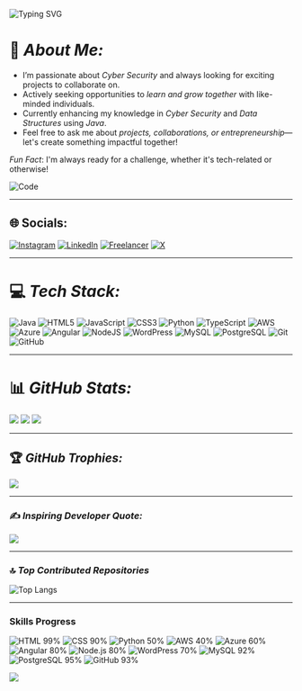 ![Typing SVG](https://readme-typing-svg.demolab.com?font=Fira+Code&duration=3000&pause=1000&color=F7F7F7&background=000000&width=435&lines=Welcome+to+my+GitHub+Profile!;Cyber+Security+%7C+Java+Developer;Let's+Collaborate+on+Projects!;Feel+free+to+reach+out!;Email:+tejasbarguje9@gmail.com)



# 💫 *About Me:*
- I’m passionate about *Cyber Security* and always looking for exciting projects to collaborate on.
- Actively seeking opportunities to *learn and grow together* with like-minded individuals.
- Currently enhancing my knowledge in *Cyber Security* and *Data Structures* using *Java*.
- Feel free to ask me about *projects, collaborations, or entrepreneurship*—let's create something impactful together!

*Fun Fact*: I'm always ready for a challenge, whether it's tech-related or otherwise!

![Code](https://user-images.githubusercontent.com/55389276/140866485-8fb1c876-9a8f-4d6a-98dc-08c4981eaf70.gif)

---


## 🌐 Socials:


[![Instagram](https://img.shields.io/badge/Instagram-%23E4405F.svg?logo=Instagram&logoColor=white)](https://instagram.com/Tejas_Barguje_Patil) 
[![LinkedIn](https://img.shields.io/badge/LinkedIn-%230077B5.svg?logo=linkedin&logoColor=white)](https://www.linkedin.com/in/tejas-cybersecurityanalyst-javadeveloper/)
[![Freelancer](https://img.shields.io/badge/Freelancer-007fed.svg?logo=freelancer&logoColor=white)](https://www.freelancer.com/u/TejasBagujePatil?sb=t)
[![X](https://img.shields.io/badge/X-1DA1F2?logo=twitter&logoColor=white)](https://x.com/tejas_barguje)

---

# 💻 *Tech Stack:*
![Java](https://img.shields.io/badge/java-%23ED8B00.svg?style=for-the-badge&logo=openjdk&logoColor=white) 
![HTML5](https://img.shields.io/badge/html5-%23E34F26.svg?style=for-the-badge&logo=html5&logoColor=white) 
![JavaScript](https://img.shields.io/badge/javascript-%23323330.svg?style=for-the-badge&logo=javascript&logoColor=%23F7DF1E) 
![CSS3](https://img.shields.io/badge/css3-%231572B6.svg?style=for-the-badge&logo=css3&logoColor=white) 
![Python](https://img.shields.io/badge/python-3670A0?style=for-the-badge&logo=python&logoColor=ffdd54) 
![TypeScript](https://img.shields.io/badge/typescript-%23007ACC.svg?style=for-the-badge&logo=typescript&logoColor=white) 
![AWS](https://img.shields.io/badge/AWS-%23FF9900.svg?style=for-the-badge&logo=amazon-aws&logoColor=white) 
![Azure](https://img.shields.io/badge/azure-%230072C6.svg?style=for-the-badge&logo=microsoftazure&logoColor=white) 
![Angular](https://img.shields.io/badge/angular-%23DD0031.svg?style=for-the-badge&logo=angular&logoColor=white) 
![NodeJS](https://img.shields.io/badge/node.js-6DA55F?style=for-the-badge&logo=node.js&logoColor=white) 
![WordPress](https://img.shields.io/badge/WordPress-%23117AC9.svg?style=for-the-badge&logo=WordPress&logoColor=white) 
![MySQL](https://img.shields.io/badge/mysql-4479A1.svg?style=for-the-badge&logo=mysql&logoColor=white) 
![PostgreSQL](https://img.shields.io/badge/postgres-%23316192.svg?style=for-the-badge&logo=postgresql&logoColor=white) 
![Git](https://img.shields.io/badge/git-%23F05033.svg?style=for-the-badge&logo=git&logoColor=white) 
![GitHub](https://img.shields.io/badge/github-%23121011.svg?style=for-the-badge&logo=github&logoColor=white)

---



# 📊 *GitHub Stats:*
![](https://github-readme-stats.vercel.app/api?username=tejasbargujepatil&theme=dark&hide_border=false&include_all_commits=false&count_private=false)
![](https://github-readme-streak-stats.herokuapp.com/?user=tejasbargujepatil&theme=dark&hide_border=false)
![](https://github-readme-stats.vercel.app/api/top-langs/?username=tejasbargujepatil&theme=dark&hide_border=false&include_all_commits=false&count_private=false&layout=compact)

---

## 🏆 *GitHub Trophies:*
![](https://github-profile-trophy.vercel.app/?username=tejasbargujepatil&theme=nightowl&no-frame=false&no-bg=false&margin-w=4)

---

### ✍ *Inspiring Developer Quote:*
![](https://quotes-github-readme.vercel.app/api?type=horizontal&theme=radical)

---




### 🔝 *Top Contributed Repositories*
![Top Langs](https://github-readme-stats.vercel.app/api/top-langs/?username=tejasbargujepatil&layout=compact&theme=dark)


---


### Skills Progress

![HTML 99%](https://img.shields.io/badge/HTML-99%25-brightgreen?style=for-the-badge)
![CSS 90%](https://img.shields.io/badge/CSS-90%25-brightgreen?style=for-the-badge)
![Python 50%](https://img.shields.io/badge/Python-50%25-yellow?style=for-the-badge)
![AWS 40%](https://img.shields.io/badge/AWS-40%25-red?style=for-the-badge)
![Azure 60%](https://img.shields.io/badge/Azure-60%25-orange?style=for-the-badge)
![Angular 80%](https://img.shields.io/badge/Angular-80%25-yellow?style=for-the-badge)
![Node.js 80%](https://img.shields.io/badge/Node.js-80%25-yellow?style=for-the-badge)
![WordPress 70%](https://img.shields.io/badge/WordPress-70%25-yellow?style=for-the-badge)
![MySQL 92%](https://img.shields.io/badge/MySQL-92%25-brightgreen?style=for-the-badge)
![PostgreSQL 95%](https://img.shields.io/badge/PostgreSQL-95%25-brightgreen?style=for-the-badge)
![GitHub 93%](https://img.shields.io/badge/GitHub-93%25-brightgreen?style=for-the-badge)

[![](https://visitcount.itsvg.in/api?id=tejasbargujepatil&icon=0&color=0)](https://visitcount.itsvg.in)
